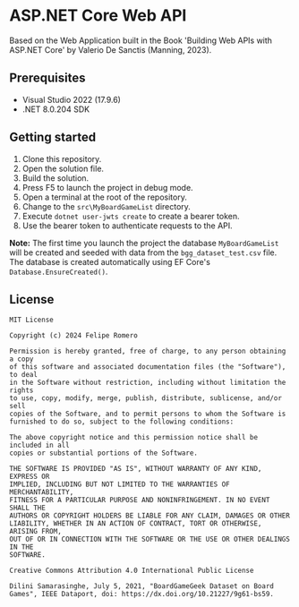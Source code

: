 # ASP.NET Core Web API

Based on the Web Application built in the Book 'Building Web APIs with ASP.NET Core' by Valerio De Sanctis (Manning, 2023).

## Prerequisites

- Visual Studio 2022 (17.9.6)
- .NET 8.0.204 SDK

## Getting started

1. Clone this repository.
1. Open the solution file.
1. Build the solution.
1. Press F5 to launch the project in debug mode.
1. Open a terminal at the root of the repository.
1. Change to the `src\MyBoardGameList` directory.
1. Execute `dotnet user-jwts create` to create a bearer token.
1. Use the bearer token to authenticate requests to the API.

**Note:** The first time you launch the project the database `MyBoardGameList` will be created and seeded with data from the `bgg_dataset_test.csv` file. 
The database is created automatically using EF Core's `Database.EnsureCreated()`.

## License

	MIT License

	Copyright (c) 2024 Felipe Romero

	Permission is hereby granted, free of charge, to any person obtaining a copy
	of this software and associated documentation files (the "Software"), to deal
	in the Software without restriction, including without limitation the rights
	to use, copy, modify, merge, publish, distribute, sublicense, and/or sell
	copies of the Software, and to permit persons to whom the Software is
	furnished to do so, subject to the following conditions:

	The above copyright notice and this permission notice shall be included in all
	copies or substantial portions of the Software.

	THE SOFTWARE IS PROVIDED "AS IS", WITHOUT WARRANTY OF ANY KIND, EXPRESS OR
	IMPLIED, INCLUDING BUT NOT LIMITED TO THE WARRANTIES OF MERCHANTABILITY,
	FITNESS FOR A PARTICULAR PURPOSE AND NONINFRINGEMENT. IN NO EVENT SHALL THE
	AUTHORS OR COPYRIGHT HOLDERS BE LIABLE FOR ANY CLAIM, DAMAGES OR OTHER
	LIABILITY, WHETHER IN AN ACTION OF CONTRACT, TORT OR OTHERWISE, ARISING FROM,
	OUT OF OR IN CONNECTION WITH THE SOFTWARE OR THE USE OR OTHER DEALINGS IN THE
	SOFTWARE.

	Creative Commons Attribution 4.0 International Public License
	
	Dilini Samarasinghe, July 5, 2021, "BoardGameGeek Dataset on Board Games", IEEE Dataport, doi: https://dx.doi.org/10.21227/9g61-bs59.

